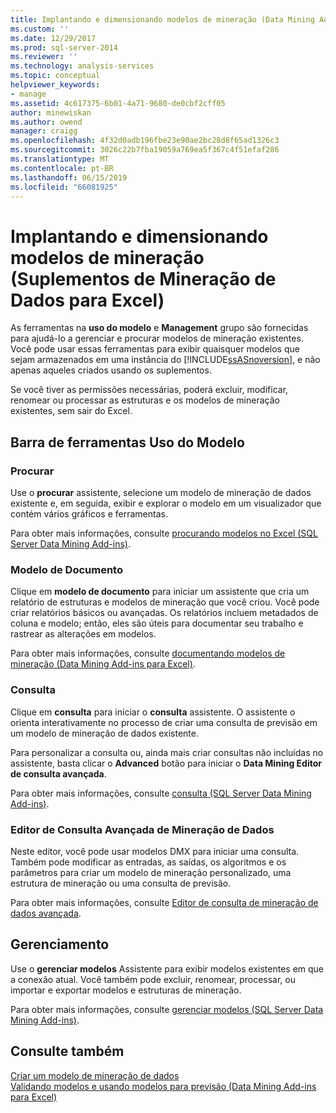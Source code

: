 ```yaml
---
title: Implantando e dimensionando modelos de mineração (Data Mining Add-ins para Excel) | Microsoft Docs
ms.custom: ''
ms.date: 12/29/2017
ms.prod: sql-server-2014
ms.reviewer: ''
ms.technology: analysis-services
ms.topic: conceptual
helpviewer_keywords:
- manage
ms.assetid: 4c617375-6b01-4a71-9680-de0cbf2cff05
author: minewiskan
ms.author: owend
manager: craigg
ms.openlocfilehash: 4f32d0adb196fbe23e90ae2bc28d8f65ad1326c3
ms.sourcegitcommit: 3026c22b7fba19059a769ea5f367c4f51efaf286
ms.translationtype: MT
ms.contentlocale: pt-BR
ms.lasthandoff: 06/15/2019
ms.locfileid: "66081925"
---
```

# <a name="deploying-and-scaling-mining-models-data-mining-add-ins-for-excel"></a>Implantando e dimensionando modelos de mineração (Suplementos de Mineração de Dados para Excel)
  As ferramentas na **uso do modelo** e **Management** grupo são fornecidas para ajudá-lo a gerenciar e procurar modelos de mineração existentes. Você pode usar essas ferramentas para exibir quaisquer modelos que sejam armazenados em uma instância do [!INCLUDE[ssASnoversion](../includes/ssasnoversion-md.md)], e não apenas aqueles criados usando os suplementos.  
  
 Se você tiver as permissões necessárias, poderá excluir, modificar, renomear ou processar as estruturas e os modelos de mineração existentes, sem sair do Excel.  
  
## <a name="model-usage-toolbar"></a>Barra de ferramentas Uso do Modelo  
  
### <a name="browse"></a>Procurar  
 Use o **procurar** assistente, selecione um modelo de mineração de dados existente e, em seguida, exibir e explorar o modelo em um visualizador que contém vários gráficos e ferramentas.  
  
 Para obter mais informações, consulte [procurando modelos no Excel &#40;SQL Server Data Mining Add-ins&#41;](browsing-models-in-excel-sql-server-data-mining-add-ins.md).  
  
### <a name="document-model"></a>Modelo de Documento  
 Clique em **modelo de documento** para iniciar um assistente que cria um relatório de estruturas e modelos de mineração que você criou. Você pode criar relatórios básicos ou avançadas. Os relatórios incluem metadados de coluna e modelo; então, eles são úteis para documentar seu trabalho e rastrear as alterações em modelos.  
  
 Para obter mais informações, consulte [documentando modelos de mineração &#40;Data Mining Add-ins para Excel&#41;](documenting-mining-models-data-mining-add-ins-for-excel.md).  
  
### <a name="query"></a>Consulta  
 Clique em **consulta** para iniciar o **consulta** assistente. O assistente o orienta interativamente no processo de criar uma consulta de previsão em um modelo de mineração de dados existente.  
  
 Para personalizar a consulta ou, ainda mais criar consultas não incluídas no assistente, basta clicar o **Advanced** botão para iniciar o **Data Mining Editor de consulta avançada**.  
  
 Para obter mais informações, consulte [consulta &#40;SQL Server Data Mining Add-ins&#41;](query-sql-server-data-mining-add-ins.md).  
  
### <a name="data-mining-advanced-query-editor"></a>Editor de Consulta Avançada de Mineração de Dados  
 Neste editor, você pode usar modelos DMX para iniciar uma consulta. Também pode modificar as entradas, as saídas, os algoritmos e os parâmetros para criar um modelo de mineração personalizado, uma estrutura de mineração ou uma consulta de previsão.  
  
 Para obter mais informações, consulte [Editor de consulta de mineração de dados avançada](advanced-data-mining-query-editor.md).  
  
## <a name="management"></a>Gerenciamento  
 Use o **gerenciar modelos** Assistente para exibir modelos existentes em que a conexão atual. Você também pode excluir, renomear, processar, ou importar e exportar modelos e estruturas de mineração.  
  
 Para obter mais informações, consulte [gerenciar modelos &#40;SQL Server Data Mining Add-ins&#41;](manage-models-sql-server-data-mining-add-ins.md).  
  
## <a name="see-also"></a>Consulte também  
 [Criar um modelo de mineração de dados](creating-a-data-mining-model.md)   
 [Validando modelos e usando modelos para previsão &#40;Data Mining Add-ins para Excel&#41;](validating-models-and-using-models-for-prediction-data-mining-add-ins-for-excel.md)  
  
  
